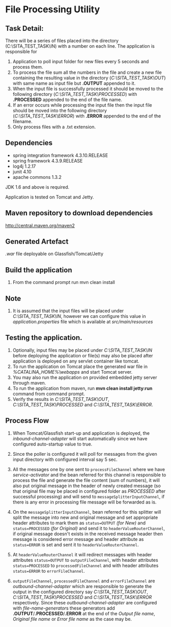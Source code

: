 # File Processing Utility

## Task Detail: 
There will be a series of files placed into the directory (C:\SITA_TEST_TASK\IN) with a number on each line.
The application is responsible for 
1. Application to poll input folder for new files every 5 seconds and process them.
2. To process the file sum all the numbers in the file and create a new file containing the resulting value in the directory (*C:\SITA_TEST_TASK\OUT*) with same name as input file but **.OUTPUT** appended to it.
3. When the input file is successfully processed it should be moved to the following directory (*C:\SITA_TEST_TASK\PROCESSED*) with **.PROCESSED** appended to the end of the file name. 
4. If an error occurs while processing the input file then the input file should be moved into the following directory (*C:\SITA_TEST_TASK\ERROR*) with **.ERROR** appended to the end of the filename.
5. Only process files with a .txt extension. 

## Dependencies
* spring integration framework 4.3.10.RELEASE
* spring framework 4.3.9.RELEASE
* log4j 1.2.17
* junit 4.10
* apache commons 1.3.2

JDK 1.6 and above is required.

Application is tested on Tomcat and Jetty.

## Maven repository to download dependencies
http://central.maven.org/maven2

## Generated Artefact
*.war* file deployable on Glassfish/Tomcat/Jetty

## Build the application
1. From the command prompt run mvn clean install

## Note
1. It is assumed that the input files will be placed under *C:\SITA_TEST_TASK\IN*, however we can configure this value in *application.properties* file which is available at *src/main/resources*

## Testing the application.
1. Optionally, input files may be placed under *C:\SITA_TEST_TASK\IN* before deploying the application or file(s) may also be placed after application is deployed on any servlet container like tomcat.
2. To run the application on Tomcat place the generated war file in *%CATALINA_HOME%\webapps* and start Tomcat server. 
3. You may also run the application on provided embedded jetty server through maven.
4. To run the application from maven, run **mvn clean install jetty:run** command from command prompt.
3. Verify the results in *C:\SITA_TEST_TASK\OUT*, *C:\SITA_TEST_TASK\PROCESSED* and *C:\SITA_TEST_TASK\ERROR*.

## Process Flow
1. When Tomcat/Glassfish start-up and application is deployed, the *inbound-channel-adapter* will start automatically since we have configured auto-startup value to true.

2. Since the poller is configured it will poll for messages from the given input directory with configured interval say 5 sec.

3. All the messages one by one sent to `processFileChannel` where we have *service-activator* and the bean referred for this channel is responsible to process the  file and generate the file content (sum of numbers), it will also put original message in the header of newly created message (so that original file may be placed in configured folder as *PROCESSED* after successful processing) and will send to `messageSplitterInputChannel`, if there  is any error in processing file message will be forwarded as is.

4. On the `messageSplitterInputChannel`, bean referred for this splitter will split the message into new and original message and set appropriate header attributes to mark them as `status=OUTPUT` *(for New)* and `status=PROCESSED` *(for Original)* and send it to `headerValueRouterChannel`, if original message doesn't exists in the received message  header then message is considered error  message and header attribute as `status=ERROR` is set and sent it to `headerValueRouterChannel`.

5. At `headerValueRouterChannel` it will redirect messages with header attributes `status=OUTPUT` to `outputFileChannel`, with header attributes `status=PROCESSED` to `processedFileChannel` and with header attributes `status=ERROR` to `errorFileChannel`.

6. `outputFileChannel`, `processedFileChannel` and `errorFileChannel` are *outbound-channel-adapter* which are responsible to generate the output in the configured directory say *C:\SITA_TEST_TASK\OUT*, *C:\SITA_TEST_TASK\PROCESSED* and *C:\SITA_TEST_TASK\ERROR* respectively.
Since these *outbound-channel-adapter* are configured with *file-name-generator*s these generators add **.OUTPUT**/**.PROCESSED**/**.ERROR** at the end of the *Output file name*, *Original file name* or *Error file name* as the case may be.
